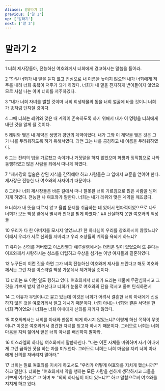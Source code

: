 ```yaml
---
Aliases: [말라기 2]
previous: ['말 1']
up: ['말라기']
next: ['말 3']
---
```

# 말라기 2

***


1 너희 제사장들아, 전능하신 여호와께서 너희에게 경고하시는 말씀을 들어라. 

2 "만일 너희가 내 말을 듣지 않고 진심으로 내 이름을 높이지 않으면 내가 너희에게 저주를 내려 너희 축복이 저주가 되게 하겠다. 너희가 내 말을 진지하게 받아들이지 않았으므로 사실 나는 이미 너희를 저주하였다. 

3 "내가 너희 자녀를 벌할 것이며 너희 희생제물의 똥을 너희 얼굴에 바를 것이니 너희가 똥처럼 던져질 것이다. 

4 그때 너희는 레위와 맺은 내 계약이 존속하도록 하기 위해서 내가 이 명령을 너희에게 내린 것을 알게 될 것이다. 

5 레위와 맺은 내 계약은 생명과 평안의 계약이었다. 내가 그와 이 계약을 맺은 것은 그가 나를 두려워하도록 하기 위해서였다. 과연 그는 나를 공경하고 내 이름을 두려워하였다. 

6 그는 진리의 법을 가르쳤고 속이거나 거짓말을 하지 않았으며 화평과 정직함으로 나와 동행하였고 많은 사람을 죄에서 떠나게 하였다. 

7 "제사장의 입술은 참된 지식을 간직해야 하고 사람들은 그 입에서 교훈을 얻어야 한다. 제사장은 전능한 나 여호와의 사자이기 때문이다. 

8 그러나 너희 제사장들은 바른 길에서 떠나 잘못된 너희 가르침으로 많은 사람을 넘어지게 하였다. 전능한 나 여호와가 말한다. 너희는 내가 레위와 맺은 계약을 깨뜨렸다. 

9 너희가 내 뜻을 따르지 않고 율법 문제를 취급하는 데 있어서 편파적이었으므로 나도 너희가 모든 백성 앞에서 멸시와 천대를 받게 하였다." ## 신실하지 못한 여호와의 백성들 

10 우리가 다 한 아버지를 모시지 않았느냐? 한 하나님이 우리를 창조하시지 않았느냐? 어째서 우리가 서로 신의를 저버리고 우리 조상들의 계약을 욕되게 하느냐? 

11 유다는 신의를 저버렸고 이스라엘과 예루살렘에서는 더러운 일이 있었으며 또 유다는 여호와께서 사랑하시는 성소를 더럽히고 우상을 섬기는 이방 여자들과 결혼하였다. 

12 누구든지 이런 짓을 하면 그가 비록 전능하신 여호와께 제사를 드린다고 해도 여호와께서는 그런 자를 이스라엘 백성 가운데서 제거하실 것이다. 

13 너희는 또 이런 일도 행하고 있다. 여호와께서 너희가 드리는 제물에 무관심하시고 그것을 기쁘게 받지 않으신다고 너희가 눈물로 여호와의 단을 적시고 울며 탄식하면서 

14 그 이유가 무엇이냐고 묻고 있는데 이것은 너희가 어려서 결혼한 너희 아내에게 신실하지 않은 것을 여호와께서 알고 계시기 때문이다. 너희 아내는 너희와 결혼 서약을 한 너희 짝이었으나 너희는 너희 아내에게 신의를 지키지 않았다. 

15 여호와께서는 너희를 아내와 한몸이 되게 하시지 않았느냐? 이렇게 하신 목적이 무엇이냐? 이것은 여호와께서 경건한 자녀를 얻고자 하시기 때문이다. 그러므로 너희는 너희 마음을 지켜 젊어서 얻은 너희 아내를 배신하지 말아라. 

16 이스라엘의 하나님 여호와께서 말씀하신다. "나는 이혼 자체를 미워하며 자기 아내에게 그런 끔찍한 짓을 하는 자를 미워한다. 그러므로 너희는 너희 마음을 지켜 너희 아내에게 신의를 저버리지 말아라." 

17 너희는 말로 여호와를 지치게 하고서도 "우리가 어떻게 여호와를 지치게 했습니까?" 하고 말한다. 너희는 "여호와께서 악을 행하는 모든 사람을 선하게 생각하시고 그들을 기쁘게 여기신다" 고 하며 또 "의의 하나님이 어디 있느냐?" 하고 말함으로써 여호와를 지치게 하고 있다.
